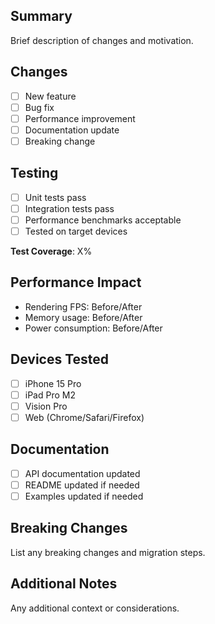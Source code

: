 ## Summary

Brief description of changes and motivation.

## Changes

- [ ] New feature
- [ ] Bug fix
- [ ] Performance improvement
- [ ] Documentation update
- [ ] Breaking change

## Testing

- [ ] Unit tests pass
- [ ] Integration tests pass
- [ ] Performance benchmarks acceptable
- [ ] Tested on target devices

**Test Coverage**: X%

## Performance Impact

- Rendering FPS: Before/After
- Memory usage: Before/After
- Power consumption: Before/After

## Devices Tested

- [ ] iPhone 15 Pro
- [ ] iPad Pro M2
- [ ] Vision Pro
- [ ] Web (Chrome/Safari/Firefox)

## Documentation

- [ ] API documentation updated
- [ ] README updated if needed
- [ ] Examples updated if needed

## Breaking Changes

List any breaking changes and migration steps.

## Additional Notes

Any additional context or considerations.